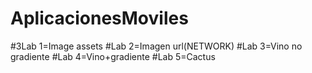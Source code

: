 # AplicacionesMoviles
#3Lab 1=Image assets
#Lab 2=Imagen url(NETWORK)
#Lab 3=Vino no gradiente
#Lab 4=Vino+gradiente
#Lab 5=Cactus
